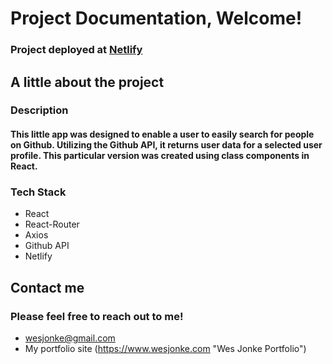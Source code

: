 # Project Documentation, Welcome!

### Project deployed at [Netlify](https://github-finder-class-components.netlify.app/ 'Github Finder') <br>

## A little about the project



### Description

#### This little app was designed to enable a user to easily search for people on Github. Utilizing the Github API, it returns user data for a selected user profile. This particular version was created using class components in React.



### Tech Stack

- React
- React-Router
- Axios
- Github API
- Netlify

## Contact me



### Please feel free to reach out to me!



- wesjonke@gmail.com
- My portfolio site (https://www.wesjonke.com "Wes Jonke Portfolio")
